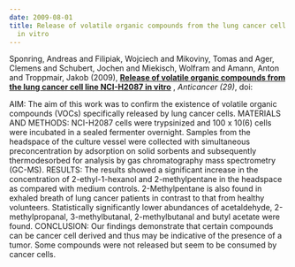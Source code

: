 ```yaml
---
date: 2009-08-01
title: Release of volatile organic compounds from the lung cancer cell line NCI-H2087
  in vitro
---
```


Sponring, Andreas and Filipiak, Wojciech and Mikoviny, Tomas and Ager, Clemens and Schubert, Jochen and Miekisch, Wolfram and Amann, Anton and Troppmair, Jakob (2009), 
**[Release of volatile organic compounds from the lung cancer cell line NCI-H2087 in vitro](http://ar.iiarjournals.org/content/29/1/419.short)** ,
*Anticancer (29)*,
doi: 

AIM: The aim of this work was to confirm the existence of volatile organic compounds (VOCs) specifically released by lung cancer cells. MATERIALS AND METHODS: NCI-H2087 cells were trypsinized and 100 x 10(6) cells were incubated in a sealed fermenter overnight. Samples from the headspace of the culture vessel were collected with simultaneous preconcentration by adsorption on solid sorbents and subsequently thermodesorbed for analysis by gas chromatography mass spectrometry (GC-MS). RESULTS: The results showed a significant increase in the concentration of 2-ethyl-1-hexanol and 2-methylpentane in the headspace as compared with medium controls. 2-Methylpentane is also found in exhaled breath of lung cancer patients in contrast to that from healthy volunteers. Statistically significantly lower abundances of acetaldehyde, 2-methylpropanal, 3-methylbutanal, 2-methylbutanal and butyl acetate were found. CONCLUSION: Our findings demonstrate that certain compounds can be cancer cell derived and thus may be indicative of the presence of a tumor. Some compounds were not released but seem to be consumed by cancer cells.
